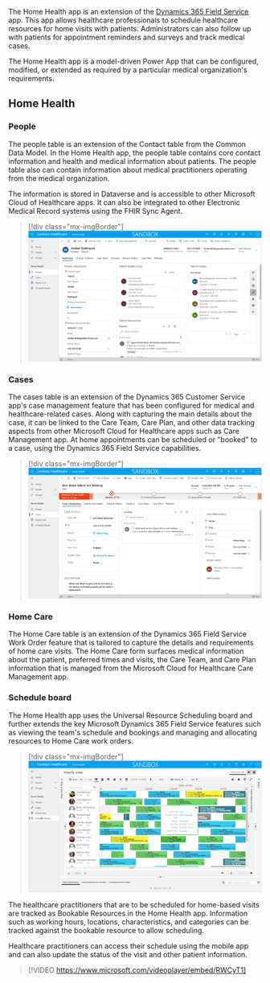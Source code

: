 The Home Health app is an extension of the [Dynamics 365 Field Service](https://docs.microsoft.com/learn/modules/dynamics-365-for-field-service/?azure-portal=true) app. This app allows healthcare professionals to schedule healthcare resources for home visits with patients. Administrators can also follow up with patients for appointment reminders and surveys and track medical cases.

The Home Health app is a model-driven Power App that can be configured, modified, or extended as required by a particular medical organization's requirements.

## Home Health

### People

The people table is an extension of the Contact table from the Common Data Model. In the Home Health app, the people table contains core contact information and health and medical information about patients. The people table also can contain information about medical practitioners operating from the medical organization.

The information is stored in Dataverse and is accessible to other Microsoft Cloud of Healthcare apps. It can also be integrated to other Electronic Medical Record systems using the FHIR Sync Agent.

> [!div class="mx-imgBorder"]
> [![Screenshot of the People form showing Patient information.](../media/3-1-people.png)](../media/3-1-people.png#lightbox)

### Cases

The cases table is an extension of the Dynamics 365 Customer Service app's case management feature that has been configured for medical and healthcare-related cases. Along with capturing the main details about the case, it can be linked to the Care Team, Care Plan, and other data tracking aspects from other Microsoft Cloud for Healthcare apps such as Care Management app. At home appointments can be scheduled or "booked" to a case, using the Dynamics 365 Field Service capabilities.

> [!div class="mx-imgBorder"]
> [![Screenshot showing the Home Health case form tracking a medical condition.](../media/3-2-case.png)](../media/3-2-case.png#lightbox)

### Home Care

The Home Care table is an extension of the Dynamics 365 Field Service Work Order feature that is tailored to capture the details and requirements of home care visits. The Home Care form surfaces medical information about the patient, preferred times and visits, the Care Team, and Care Plan information that is managed from the Microsoft Cloud for Healthcare Care Management app.

### Schedule board

The Home Health app uses the Universal Resource Scheduling board and further extends the key Microsoft Dynamics 365 Field Service features such as viewing the team's schedule and bookings and managing and allocating resources to Home Care work orders.

> [!div class="mx-imgBorder"]
> [![Screenshot of the Home Health Schedule board showing a series of bookings allocated to healthcare resources.](../media/3-3-schedule.png)](../media/3-3-schedule.png#lightbox)

The healthcare practitioners that are to be scheduled for home-based visits are tracked as Bookable Resources in the Home Health app. Information such as working hours, locations, characteristics, and categories can be tracked against the bookable resource to allow scheduling.

Healthcare practitioners can access their schedule using the mobile app and can also update the status of the visit and other patient information.

> [!VIDEO https://www.microsoft.com/videoplayer/embed/RWCyT1]
